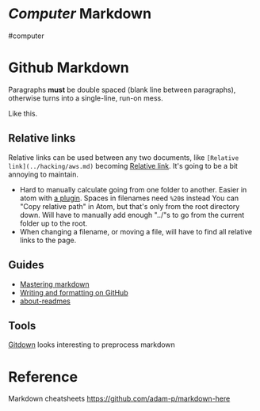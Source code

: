 # *Computer* Markdown
#computer

# Github Markdown
Paragraphs **must** be double spaced (blank line between paragraphs), otherwise turns into a single-line, run-on mess.

Like this.

## Relative links
Relative links can be used between any two documents, like `[Relative link](../hacking/aws.md)` becoming [Relative link](../hacking/aws.md). It's going to be a bit annoying to maintain.
* Hard to manually calculate going from one folder to another. Easier in atom with  [a plugin](./atom.md). Spaces in filenames need `%20`s instead
You can "Copy relative path" in Atom, but that's only from the root directory down. Will have to manually add enough "../"s to go from the current folder up to the root.
* When changing a filename, or moving a file, will have to find all relative links to the page.

## Guides
* [Mastering markdown](https://guides.github.com/features/mastering-markdown/)
* [Writing and formatting on GitHub](https://docs.github.com/en/github/writing-on-github/about-writing-and-formatting-on-github)
* [about-readmes](https://docs.github.com/en/github/creating-cloning-and-archiving-repositories/about-readmes)

## Tools
[Gitdown](https://github.com/gajus/gitdown) looks interesting to preprocess markdown

# Reference
Markdown cheatsheets
https://github.com/adam-p/markdown-here
